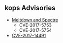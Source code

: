 ## kops Advisories

- [Meltdown and Spectre](meltdown-spectre.md)
  - CVE-2017-5753
  - CVE-2017-5754
- [CVE-2017-14491](cve_2017_14491.md)

